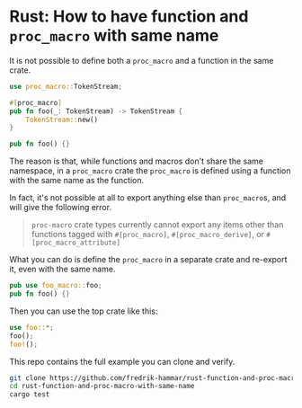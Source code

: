 # Rust: How to have function and `proc_macro` with same name

It is not possible to define both a `proc_macro` and a function
in the same crate.

```rust
use proc_macro::TokenStream;

#[proc_macro]
pub fn foo(_: TokenStream) -> TokenStream {
    TokenStream::new()
}

pub fn foo() {}
```

The reason is that, while functions and macros don't share the
same namespace, in a `proc_macro` crate the `proc_macro` is defined
using a function with the same name as the function.

In fact, it's not possible at all to export anything else than
`proc_macro`s, and will give the following error.

> `proc-macro` crate types currently cannot export any items other than functions tagged with `#[proc_macro]`, `#[proc_macro_derive]`, or `#[proc_macro_attribute]`

What you can do is define the `proc_macro` in a separate crate and
re-export it, even with the same name.

```rust
pub use foo_macro::foo;
pub fn foo() {}
```

Then you can use the top crate like this:

```rust
use foo::*;
foo();
foo!();
```

This repo contains the full example you can clone and verify.

```sh
git clone https://github.com/fredrik-hammar/rust-function-and-proc-macro-with-same-name.git
cd rust-function-and-proc-macro-with-same-name
cargo test
```
